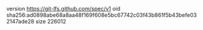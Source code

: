 version https://git-lfs.github.com/spec/v1
oid sha256:ad0898abe68a8aa48f169f608e5bc67742c03f43b861f5b43befe032147ade28
size 226012
